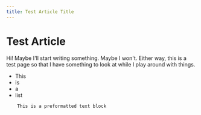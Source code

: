 ```yaml
---
title: Test Article Title
---
```


# Test Article

Hi! Maybe I'll start writing something.  Maybe I won't.  Either way,
this is a test page so that I have something to look at while I play
around with things.

* This
* is
* a
* list

```
    This is a preformatted text block
```
